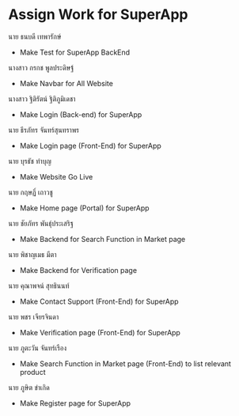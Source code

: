 # Assign Work for SuperApp
นาย ธนบดี  เทพารักษ์
- Make Test for SuperApp BackEnd

นางสาว กรกช   พูลประดิษฐ์ 
- Make Navbar for All Website

นางสาว ฐิติรัตน์    ฐิติภูมิเดชา
- Make Login (Back-end) for SuperApp 

นาย ธีรภัทร   จันทร์สุนทราพร 
- Make Login page (Front-End) for SuperApp

นาย บุรธัช   ทำบุญ 
- Make Website Go Live

นาย กฤษฏิ์   เถาวชู
- Make Home page (Portal) for SuperApp

นาย ชัยภัทร   พันธุ์ประเสริฐ 
- Make Backend for Search Function in Market page

นาย พิชาญเมธ   มีตา 
- Make Backend for Verification page

นาย คุณาพจน์   สุทธินนท์ 
- Make Contact Support (Front-End) for SuperApp

นาย พชร   เจียรจินดา 
- Make Verification page (Front-End) for SuperApp

นาย ภูตะวัน   จันทร์เรือง 
- Make Search Function in Market page (Front-End) to list relevant product

นาย ภูษิต  ขำเกิด
- Make Register page for SuperApp